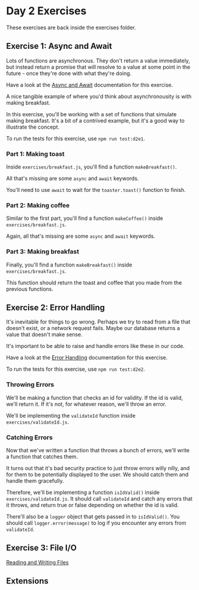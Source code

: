 # Day 2 Exercises

These exercises are back inside the exercises folder.

## Exercise 1: Async and Await

Lots of functions are asynchronous. They don't return a value immediately, but instead return a promise that will resolve to a value at some point in the future - once they're done with what they're doing.

Have a look at the [Async and Await](https://swe-docs.netlify.app/js/async-await.html) documentation for this exercise.

A nice tangible example of where you'd think about asynchronousity is with making breakfast. 

In this exercise, you'll be working with a set of functions that simulate making breakfast. It's a bit of a contrived example, but it's a good way to illustrate the concept.

To run the tests for this exercise, use `npm run test:d2e1`.

### Part 1: Making toast

Inside `exercises/breakfast.js`, you'll find a function `makeBreakfast()`.

All that's missing are some `async` and `await` keywords.

You'll need to use `await` to wait for the `toaster.toast()` function to finish.

### Part 2: Making coffee

Similar to the first part, you'll find a function `makeCoffee()` inside `exercises/breakfast.js`.

Again, all that's missing are some `async` and `await` keywords.

### Part 3: Making breakfast

Finally, you'll find a function `makeBreakfast()` inside `exercises/breakfast.js`.

This function should return the toast and coffee that you made from the previous functions.

## Exercise 2: Error Handling

It's inevitable for things to go wrong. Perhaps we try to read from a file that doesn't exist, or a network request fails. Maybe our database returns a value that doesn't make sense.

It's important to be able to raise and handle errors like these in our code.

Have a look at the [Error Handling](https://swe-docs.netlify.app/js/handling-errors.html) documentation for this exercise.

To run the tests for this exercise, use `npm run test:d2e2`.

### Throwing Errors

We'll be making a function that checks an id for validity. If the id is valid, we'll return it. If it's not, for whatever reason, we'll throw an error.

We'll be implementing the `validateId` function inside `exercises/validateId.js`.

### Catching Errors

Now that we've written a function that throws a bunch of errors, we'll write a function that catches them. 

It turns out that it's bad security practice to just throw errors willy nilly, and for them to be potentially displayed to the user. We should catch them and handle them gracefully.

Therefore, we'll be implementing a function `isIdValid()` inside `exercises/validateId.js`. It should call `validateId` and catch any errors that it throws, and return true or false depending on whether the id is valid.

There'll also be a `logger` object that gets passed in to `isIdValid()`. You should call `logger.error(message)` to log if you encounter any errors from `validateId`.

## Exercise 3: File I/O

[Reading and Writing Files](https://swe-docs.netlify.app/js/reading-and-writing-files.html)

## Extensions

### 

###